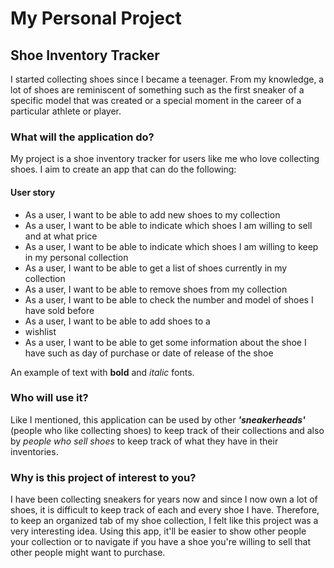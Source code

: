 # My Personal Project

## Shoe Inventory Tracker

I started collecting shoes since I became a teenager.
From my knowledge, a lot of shoes are reminiscent of
something such as the first sneaker of a specific model
that was created or a special moment in the career of
a particular athlete or player.

### What will the application do?

My project is a shoe inventory tracker for users like
me who love collecting shoes. I aim to create an app
that can do the following:

#### User story

- As a user, I want to be able to add new shoes to my
collection
- As a user, I want to be able to indicate which shoes
I am willing to sell and at what price
- As a user, I want to be able to indicate which shoes
I am willing to keep in my personal collection
- As a user, I want to be able to get a list of shoes
currently in my collection
- As a user, I want to be able to remove shoes from
my collection
- As a user, I want to be able to check the number and
model of shoes I have sold before
- As a user, I want to be able to add shoes to a
- wishlist
- As a user, I want to be able to get some information
about the shoe I have such as day of purchase or date
of release of the shoe

An example of text with **bold** and *italic* fonts. 

### Who will use it?

Like I mentioned, this application can be used by other
***'sneakerheads'*** (people who like collecting shoes) to 
keep track of their collections and also by *people 
who sell shoes* to keep track of what they have in their
inventories.

### Why is this project of interest to you?

I have been collecting sneakers for years now and since
I now own a lot of shoes, it is difficult to keep track
of each and every shoe I have. Therefore, to keep an
organized tab of my shoe collection, I felt like this
project was a very interesting idea. Using this app,
it'll be easier to show other people your collection or
to navigate if you have a shoe you're willing to sell
that other people might want to purchase.